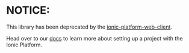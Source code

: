 # NOTICE:

This library has been deprecated by the [ionic-platform-web-client](https://github.com/driftyco/ionic-platform-web-client). 

Head over to our [docs](https://docs.ionic.io) to learn more about setting up a project with the Ionic Platform.

